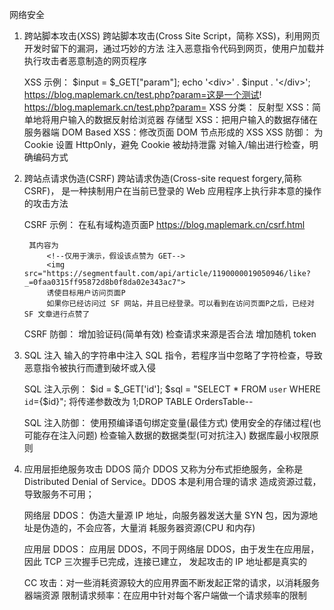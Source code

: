 网络安全

1. 跨站脚本攻击(XSS)
        跨站脚本攻击(Cross Site Script，简称 XSS)，利用网页开发时留下的漏洞，通过巧妙的方法
    注入恶意指令代码到网页，使用户加载并执行攻击者恶意制造的网页程序

    XSS 示例：
        $input = $_GET["param"];
        echo '\<div\>' . $input . '\</div\>';
        https://blog.maplemark.cn/test.php?param=这是一个测试!
        https://blog.maplemark.cn/test.php?param=<script>alert(/xss/)</script>
    XSS 分类：
        反射型 XSS：简单地将用户输入的数据反射给浏览器
        存储型 XSS：把用户输入的数据存储在服务器端
        DOM Based XSS：修改页面 DOM 节点形成的 XSS
    XSS 防御：
        为 Cookie 设置 HttpOnly，避免 Cookie 被劫持泄露
        对输入/输出进行检查，明确编码方式

2. 跨站点请求伪造(CSRF)
        跨站请求伪造(Cross-site request forgery,简称 CSRF)， 是一种挟制用户在当前已登录的 Web
    应用程序上执行非本意的操作的攻击方法

    CSRF 示例：
        在私有域构造页面P
        https://blog.maplemark.cn/csrf.html

        其内容为
            <!--仅用于演示，假设该点赞为 GET-->
            <img src="https://segmentfault.com/api/article/1190000019050946/like?_=0faa0315ff95872d8b0f8da02e343ac7">
            诱使目标用户访问页面P
            如果你已经访问过 SF 网站，并且已经登录。可以看到在访问页面P之后，已经对 SF 文章进行点赞了

    CSRF 防御：
        增加验证码(简单有效)
        检查请求来源是否合法
        增加随机 token

3. SQL 注入
    输入的字符串中注入 SQL 指令，若程序当中忽略了字符检查，导致恶意指令被执行而遭到破坏或入侵

    SQL 注入示例：
        $id = $_GET['id'];
        $sql = "SELECT * FROM `user` WHERE `id`={$id}";
        将传递参数改为
        1;DROP TABLE OrdersTable--

    SQL 注入防御：
        使用预编译语句绑定变量(最佳方式)
        使用安全的存储过程(也可能存在注入问题)
        检查输入数据的数据类型(可对抗注入)
        数据库最小权限原则

4. 应用层拒绝服务攻击
    DDOS 简介
        DDOS 又称为分布式拒绝服务，全称是 Distributed Denial of Service。DDOS 本是利用合理的请求
    造成资源过载，导致服务不可用；

    网络层 DDOS：
            伪造大量源 IP 地址，向服务器发送大量 SYN 包，因为源地址是伪造的，不会应答，大量消
        耗服务器资源(CPU 和内存)

    应用层 DDOS：
            应用层 DDOS，不同于网络层 DDOS，由于发生在应用层，因此 TCP 三次握手已完成，连接已建立，
        发起攻击的 IP 地址都是真实的

    CC 攻击：对一些消耗资源较大的应用界面不断发起正常的请求，以消耗服务器端资源
    限制请求频率：在应用中针对每个客户端做一个请求频率的限制


